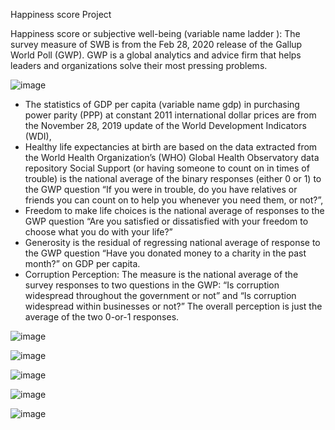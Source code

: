 Happiness score Project

Happiness score or subjective well-being (variable name ladder ): The survey measure of SWB is from the Feb 28, 2020 release of the Gallup World Poll (GWP). 
GWP is a global analytics and advice firm that helps leaders and organizations solve their most pressing problems.

![image](https://user-images.githubusercontent.com/63757160/109690223-c141a300-7b4b-11eb-89b7-aad41fec8e50.png)

- The statistics of GDP per capita (variable name gdp) in purchasing power parity (PPP) at constant 2011 international dollar prices are from the November 28, 2019 update of the World Development Indicators (WDI),
- Healthy life expectancies at birth are based on the data extracted from the World Health Organization’s (WHO) Global Health Observatory data repository 
Social Support (or having someone to count on in times of trouble) is the national average of the binary responses (either 0 or 1) to the GWP question “If you were in trouble, do you have relatives or friends you can count on to help you whenever you need them, or not?”,
- Freedom to make life choices is the national average of responses to the GWP question “Are you satisfied or dissatisfied with your freedom to choose what you do with your life?”
- Generosity is the residual of regressing national average of response to the GWP question “Have you donated money to a charity in the past month?” on GDP per capita. 
- Corruption Perception: The measure is the national average of the survey responses to two questions in the GWP: “Is corruption widespread throughout the government or not” and “Is corruption widespread within businesses or not?” The overall perception is just the average of the two 0-or-1 responses.

![image](https://user-images.githubusercontent.com/63757160/109690808-593f8c80-7b4c-11eb-977e-27e8ab57afad.png)

![image](https://user-images.githubusercontent.com/63757160/109690915-76745b00-7b4c-11eb-8922-d70285a13d4e.png)

![image](https://user-images.githubusercontent.com/63757160/109690983-8a1fc180-7b4c-11eb-994d-f5c10fa57955.png)

![image](https://user-images.githubusercontent.com/63757160/109691012-973cb080-7b4c-11eb-89bb-65be3fd3fff8.png)

![image](https://user-images.githubusercontent.com/63757160/109691062-a91e5380-7b4c-11eb-9a1c-63368801f71c.png)

